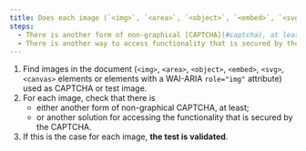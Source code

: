 ```yaml
---
title: Does each image (`<img>`, `<area>`, `<object>`, `<embed>`, `<svg>`, `<canvas>` tags or tags with a WAI-ARIA `role="img"` attribute) used as a [CAPTCHA](#captcha) meet one of these conditions?
steps:
  - There is another form of non-graphical [CAPTCHA](#captcha), at least.
  - There is another way to access functionality that is secured by the [CAPTCHA](#captcha).
---
```


1. Find images in the document (`<img>`, `<area>`, `<object>`, `<embed>`, `<svg>`, `<canvas>` elements or elements with a WAI-ARIA `role="img"` attribute) used as CAPTCHA or test image.
2. For each image, check that there is
   - either another form of non-graphical CAPTCHA, at least;
   - or another solution for accessing the functionality that is secured by the CAPTCHA.
3. If this is the case for each image, **the test is validated**.
